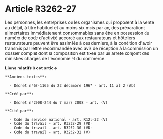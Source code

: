 # Article R3262-27

Les personnes, les entreprises ou les organismes qui proposent à la vente au détail, à titre habituel et au moins six mois
par an, des préparations alimentaires immédiatement consommables sans être en possession du numéro de code d'activité accordé
aux restaurateurs et hôteliers restaurateurs peuvent être assimilés à ces derniers, à la condition d'avoir transmis par
lettre recommandée avec avis de réception à la commission un dossier complet dont la composition est fixée par un arrêté
conjoint des ministres chargés de l'économie et du commerce.

**Liens relatifs à cet article**

	**Anciens textes**:

	  - Décret n°67-1165 du 22 décembre 1967 - art. 11 al 2 (Ab)

	**Créé par**:

	  - Décret n°2008-244 du 7 mars 2008 - art. (V)

	**Cité par**:

	  - Code du service national - art. R121-32 (V)
	  - Code du travail - art. R3262-29 (VD)
	  - Code du travail - art. R3262-30 (VD)
	  - Code du travail - art. R3262-32 (V)
